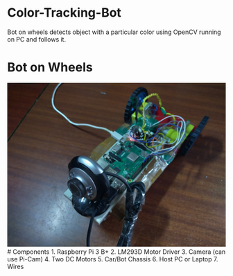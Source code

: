 # Color-Tracking-Bot
Bot on wheels detects object with a particular color using OpenCV running on PC and follows it.
# Bot on Wheels
<img src="https://github.com/SahilVerma0651/Color-Tracking-Bot/blob/master/Bot.jpg" />
# Components
1. Raspberry Pi 3 B+
2. LM293D Motor Driver
3. Camera (can use Pi-Cam)
4. Two DC Motors
5. Car/Bot Chassis
6. Host PC or Laptop
7. Wires
